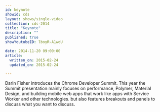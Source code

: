 ```yaml
---
id: keynote
showid: cds
layout: shows/single-video
collection: cds-2014
title: "Keynote"
description: ""
published: true
showYoutubeID: lboyR-A1woU

date: 2014-11-20 09:00:00
article:
  written_on: 2015-02-24
  updated_on: 2015-02-24

---
```


Darin Fisher introduces the Chrome Developer Summit. This year the Summit presentation mainly focuses on performance, Polymer, Material Design, and building mobile web apps that work like apps with Service Worker and other technologies. but also features breakouts and panels to discuss what you want to discuss.